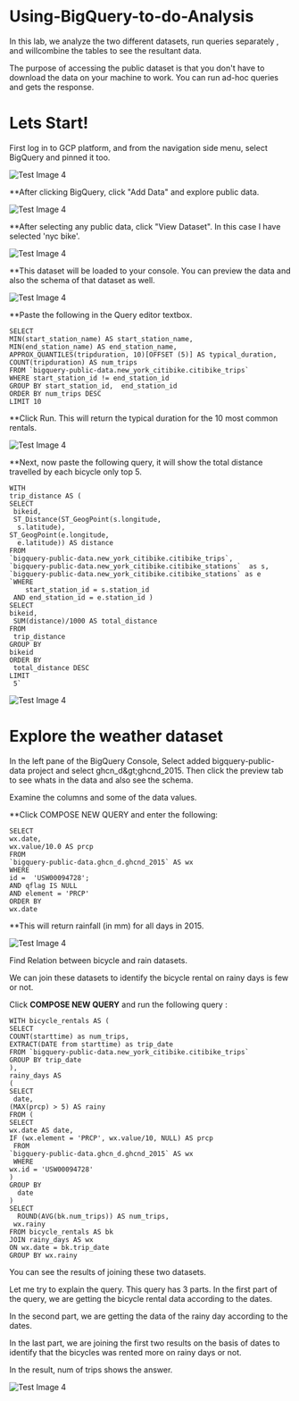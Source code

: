 # Using-BigQuery-to-do-Analysis

In this lab, we analyze the two different datasets, run queries separately , and willcombine the tables to see the resultant data.

The purpose of accessing the public dataset is that you don&#39;t have to download the data on your machine to work. You can run ad-hoc queries and gets the response.

# Lets Start!

First log in to GCP platform, and from the navigation side menu, select BigQuery and pinned it too.

![Test Image 4]( https://github.com/acadali/Using-BigQuery-to-do-Analysis/blob/main/1.png
)

**After clicking BigQuery, click &quot;Add Data&quot; and explore public data.

![Test Image 4]( https://github.com/acadali/Using-BigQuery-to-do-Analysis/blob/main/2.png
)


**After selecting any public data, click &quot;View Dataset&quot;. In this case I have selected &#39;nyc bike&#39;.


![Test Image 4]( https://github.com/acadali/Using-BigQuery-to-do-Analysis/blob/main/3.png
)


**This dataset will be loaded to your console. You can preview the data and also the schema of that dataset as well.


![Test Image 4]( https://github.com/acadali/Using-BigQuery-to-do-Analysis/blob/main/4.png
)


**Paste the following in the Query editor textbox.

    SELECT 
    MIN(start_station_name) AS start_station_name, 
    MIN(end_station_name) AS end_station_name,  
    APPROX_QUANTILES(tripduration, 10)[OFFSET (5)] AS typical_duration, 
    COUNT(tripduration) AS num_trips
    FROM `bigquery-public-data.new_york_citibike.citibike_trips`
    WHERE start_station_id != end_station_id 
    GROUP BY start_station_id,  end_station_id 
    ORDER BY num_trips DESC
    LIMIT 10


**Click Run. This will return the typical duration for the 10 most common rentals.


![Test Image 4]( https://github.com/acadali/Using-BigQuery-to-do-Analysis/blob/main/5.png
)


**Next, now paste the following query, it will show the total distance travelled by each bicycle only top 5.

    WITH
    trip_distance AS (
    SELECT
     bikeid,
     ST_Distance(ST_GeogPoint(s.longitude,
      s.latitude),
    ST_GeogPoint(e.longitude,
      e.latitude)) AS distance
    FROM
    `bigquery-public-data.new_york_citibike.citibike_trips`,
    `bigquery-public-data.new_york_citibike.citibike_stations`  as s,
    `bigquery-public-data.new_york_citibike.citibike_stations` as e
    `WHERE
        start_station_id = s.station_id
     AND end_station_id = e.station_id )
    SELECT
    bikeid,
     SUM(distance)/1000 AS total_distance
    FROM
     trip_distance
    GROUP BY
    bikeid
    ORDER BY
     total_distance DESC
    LIMIT
     5`


![Test Image 4]( https://github.com/acadali/Using-BigQuery-to-do-Analysis/blob/main/6.png
)


# **Explore the weather dataset**

In the left pane of the BigQuery Console, Select added bigquery-public-data project and select ghcn\_d\&gt;ghcnd\_2015. Then click the preview tab to see whats in the data and also see the schema.

Examine the columns and some of the data values.

**Click COMPOSE NEW QUERY and enter the following:

    SELECT
    wx.date,
    wx.value/10.0 AS prcp
    FROM
    `bigquery-public-data.ghcn_d.ghcnd_2015` AS wx
    WHERE
    id =  'USW00094728';
    AND qflag IS NULL
    AND element = 'PRCP'
    ORDER BY
    wx.date


**This will return rainfall (in mm) for all days in 2015.


![Test Image 4]( https://github.com/acadali/Using-BigQuery-to-do-Analysis/blob/main/7.png
)


Find Relation between bicycle and rain datasets.


We can join these datasets to identify the bicycle rental on rainy days is few or not.


Click  **COMPOSE NEW QUERY**  and run the following query :

    WITH bicycle_rentals AS (
    SELECT
    COUNT(starttime) as num_trips,
    EXTRACT(DATE from starttime) as trip_date
    FROM `bigquery-public-data.new_york_citibike.citibike_trips`
    GROUP BY trip_date
    ),
    rainy_days AS
    (
    SELECT
     date,
    (MAX(prcp) > 5) AS rainy
    FROM (
    SELECT
    wx.date AS date,
    IF (wx.element = 'PRCP', wx.value/10, NULL) AS prcp
     FROM
    `bigquery-public-data.ghcn_d.ghcnd_2015` AS wx
     WHERE
    wx.id = 'USW00094728'
    )
    GROUP BY
      date
    )
    SELECT
      ROUND(AVG(bk.num_trips)) AS num_trips,
     wx.rainy
    FROM bicycle_rentals AS bk
    JOIN rainy_days AS wx	
    ON wx.date = bk.trip_date
    GROUP BY wx.rainy	


You can see the results of joining these two datasets.

Let me try to explain the query. This query has 3 parts. In the first part of the query, we are getting the bicycle rental data according to the dates.

In the second part, we are getting the data of the rainy day according to the dates.

In the last part, we are joining the first two results on the basis of dates to identify that the bicycles was rented more on rainy days or not.

In the result, num of trips shows the answer.


![Test Image 4]( https://github.com/acadali/Using-BigQuery-to-do-Analysis/blob/main/8.png
)

